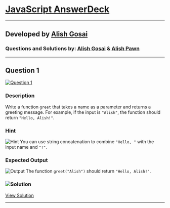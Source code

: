 
# [JavaScript AnswerDeck](https://github.com/alishgosai/Javascript-Exercise-and-Solutions)

---
## Developed by [Alish Gosai](https://github.com/alishgosai)

### Questions and Solutions by: [Alish Gosai](https://github.com/alishgosai) & [Alish Pawn](https://github.com/alishpawn1)


---
  
## Question 1
[![Question 1](https://img.shields.io/badge/Question-1-purple?style=for-the-badge&logoSize=60)]()    


### **Description**
Write a function `greet` that takes a name as a parameter and returns a greeting message. For example, if the input is `"Alish"`, the function should return `"Hello, Alish!"`.

### **Hint**
![Hint](https://img.shields.io/badge/Hint:-blue) 
You can use string concatenation to combine `"Hello, "` with the input name and `"!"`.

### **Expected Output**
![Output](https://img.shields.io/badge/Output:-blue) 
The function `greet("Alish")` should return `"Hello, Alish!"`.

### ![Solution](https://img.shields.io/badge/Solution-1f8e00?style=for-the-badge&logo=solution&logoColor=white)
[View Solution](https://github.com/alishgosai/Javascript-Exercise-and-Solutions/blob/master/solutions/Solution1.js)

---

